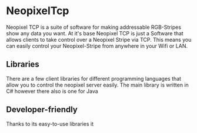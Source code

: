 # NeopixelTcp

Neopixel TCP is a suite of software for making addressable RGB-Stripes show any data you want. At it's base Neopixel TCP is just a Software that allows clients
to take control over a Neopixel Stripe via TCP. This means you can easily control your Neopixel-Stripe from anywhere in your Wifi or LAN.

## Libraries

There are a few client libraries for different programming languages that allow you to control the neopixel server easily. The main library is written in C# however
there also is one for Java

## Developer-friendly

Thanks to its easy-to-use libraries it
